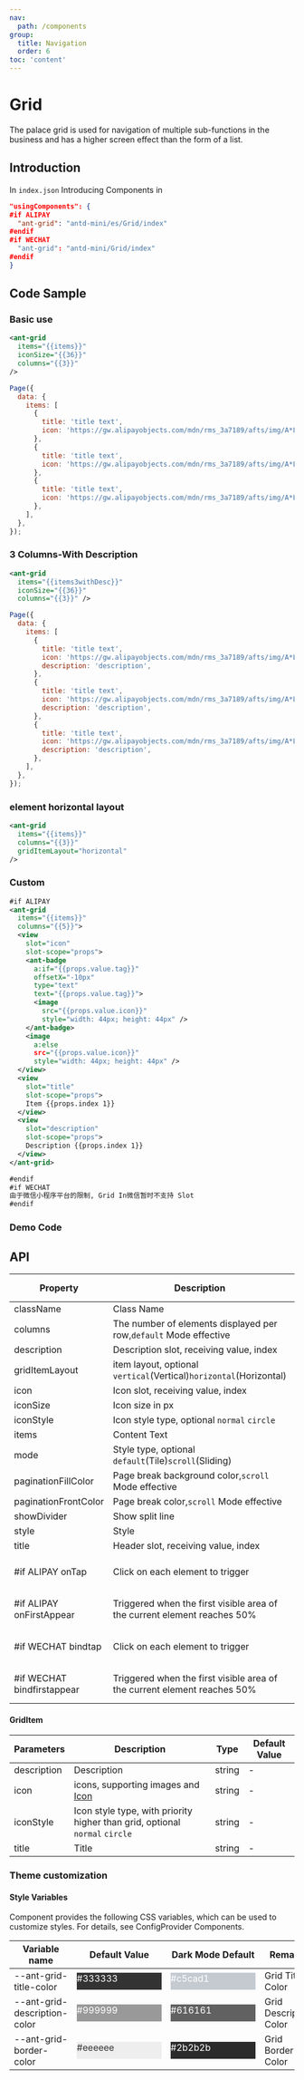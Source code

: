 ```yaml
---
nav:
  path: /components
group:
  title: Navigation
  order: 6
toc: 'content'
---
```


# Grid

The palace grid is used for navigation of multiple sub-functions in the business and has a higher screen effect than the form of a list.

## Introduction

In `index.json` Introducing Components in

```json
"usingComponents": {
#if ALIPAY
  "ant-grid": "antd-mini/es/Grid/index"
#endif
#if WECHAT
  "ant-grid": "antd-mini/Grid/index"
#endif
}
```

## Code Sample

### Basic use

```xml
<ant-grid
  items="{{items}}"
  iconSize="{{36}}"
  columns="{{3}}"
/>
```

```js
Page({
  data: {
    items: [
      {
        title: 'title text',
        icon: 'https://gw.alipayobjects.com/mdn/rms_3a7189/afts/img/A*L8FjQ7lSdq4AAAAAAAAAAAAAARQnAQ',
      },
      {
        title: 'title text',
        icon: 'https://gw.alipayobjects.com/mdn/rms_3a7189/afts/img/A*L8FjQ7lSdq4AAAAAAAAAAAAAARQnAQ',
      },
      {
        title: 'title text',
        icon: 'https://gw.alipayobjects.com/mdn/rms_3a7189/afts/img/A*L8FjQ7lSdq4AAAAAAAAAAAAAARQnAQ',
      },
    ],
  },
});
```

### 3 Columns-With Description

```xml
<ant-grid
  items="{{items3withDesc}}"
  iconSize="{{36}}"
  columns="{{3}}" />
```

```js
Page({
  data: {
    items: [
      {
        title: 'title text',
        icon: 'https://gw.alipayobjects.com/mdn/rms_3a7189/afts/img/A*L8FjQ7lSdq4AAAAAAAAAAAAAARQnAQ',
        description: 'description',
      },
      {
        title: 'title text',
        icon: 'https://gw.alipayobjects.com/mdn/rms_3a7189/afts/img/A*L8FjQ7lSdq4AAAAAAAAAAAAAARQnAQ',
        description: 'description',
      },
      {
        title: 'title text',
        icon: 'https://gw.alipayobjects.com/mdn/rms_3a7189/afts/img/A*L8FjQ7lSdq4AAAAAAAAAAAAAARQnAQ',
        description: 'description',
      },
    ],
  },
});
```

### element horizontal layout

```xml
<ant-grid
  items="{{items}}"
  columns="{{3}}"
  gridItemLayout="horizontal"
/>
```

### Custom

```xml
#if ALIPAY
<ant-grid
  items="{{items}}"
  columns="{{5}}">
  <view
    slot="icon"
    slot-scope="props">
    <ant-badge
      a:if="{{props.value.tag}}"
      offsetX="-10px"
      type="text"
      text="{{props.value.tag}}">
      <image
        src="{{props.value.icon}}"
        style="width: 44px; height: 44px" />
    </ant-badge>
    <image
      a:else
      src="{{props.value.icon}}"
      style="width: 44px; height: 44px" />
  </view>
  <view
    slot="title"
    slot-scope="props">
    Item {{props.index 1}}
  </view>
  <view
    slot="description"
    slot-scope="props">
    Description {{props.index 1}}
  </view>
</ant-grid>

#endif
#if WECHAT
由于微信小程序平台的限制, Grid In微信暂时不支持 Slot
#endif
```

### Demo Code

<code src='../../demo/pages/Grid/index'></code>

## API

| Property                        | Description                                                   | Type                                  | Default Value     |
| --------------------------- | ------------------------------------------------------ | ------------------------------------- | ---------- |
| className                   | Class Name                                                   | string                                | -          |
| columns                     | The number of elements displayed per row,`default` Mode effective                 | number                                | 5          |
| description                 | Description slot, receiving value, index                            | slot                                  | -          |
| gridItemLayout              | item layout, optional `vertical`(Vertical)`horizontal`(Horizontal) | string                                | `vertical` |
| icon                        | Icon slot, receiving value, index                            | slot                                  | -          |
| iconSize                    | Icon size in px                                      | number                                | -          |
| iconStyle                   | Icon style type, optional `normal` `circle`                   | string                                | `normal`   |
| items                       | Content Text                                               | [GridItem](#griditem)[]               | -          |
| mode                        | Style type, optional `default`(Tile)`scroll`(Sliding)       | string                                | `default`  |
| paginationFillColor         | Page break background color,`scroll` Mode effective                        | string                                | -          |
| paginationFrontColor        | Page break color,`scroll` Mode effective                          | string                                | -          |
| showDivider                 | Show split line                                         | boolean                               | -          |
| style                       | Style                                                   | string                                | -          |
| title                       | Header slot, receiving value, index                            | slot                                  | -          |
| #if ALIPAY onTap            | Click on each element to trigger                                       | (item: [GridItem](#griditem)) => void |            |
| #if ALIPAY onFirstAppear    | Triggered when the first visible area of the current element reaches 50%                    | (item: [GridItem](#griditem)) => void |            |
| #if WECHAT bindtap         | Click on each element to trigger                                       | (item: [GridItem](#griditem)) => void | -          |
| #if WECHAT bindfirstappear | Triggered when the first visible area of the current element reaches 50%                    | (item: [GridItem](#griditem)) => void | -          |

#### GridItem

| Parameters        | Description                                                  | Type   | Default Value |
| ----------- | ----------------------------------------------------- | ------ | ------ |
| description | Description                                                  | string | -      |
| icon        | icons, supporting images and [Icon](./Icon)                       | string | -      |
| iconStyle   | Icon style type, with priority higher than grid, optional `normal` `circle` | string | -      |
| title       | Title                                                  | string | -      |

### Theme customization

#### Style Variables

Component provides the following CSS variables, which can be used to customize styles. For details, see ConfigProvider Components.

| Variable name                       | Default Value                                                                                            | Dark Mode Default                                                                                    | Remarks         |
| ---------------------------- | ------------------------------------------------------------------------------------------------- | ------------------------------------------------------------------------------------------------- | ------------ |
| --ant-grid-title-color       | <div style="width: 150px; height: 30px; background-color: #333333; color: #ffffff;">#333333</div> | <div style="width: 150px; height: 30px; background-color: #c5cad1; color: #ffffff;">#c5cad1</div> | Grid Title Color |
| --ant-grid-description-color | <div style="width: 150px; height: 30px; background-color: #999999; color: #ffffff;">#999999</div> | <div style="width: 150px; height: 30px; background-color: #616161; color: #ffffff;">#616161</div> | Grid Description Color |
| --ant-grid-border-color      | <div style="width: 150px; height: 30px; background-color: #eeeeee; color: #333333;">#eeeeee</div> | <div style="width: 150px; height: 30px; background-color: #2b2b2b; color: #ffffff;">#2b2b2b</div> | Grid Border Color |
